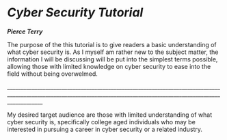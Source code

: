 # ***Cyber Security Tutorial***
**_Pierce Terry_**
<p>The purpose of the this tutorial is to give readers a basic understanding of what cyber security is. As I myself am rather new to the subject matter, the information I will be discussing will be put into the simplest terms possible, allowing those with limited knowledge on cyber security to ease into the field without being overwelmed.</p> 
_________________________________________________________________________________________________________________________________________________________________________
<p>My desired target audience are those with limited understanding of what cyber security is, specifically college aged individuals who may be interested in pursuing a career in cyber security or a related industry.</p>
